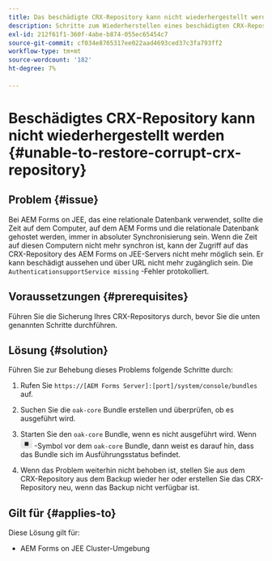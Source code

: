 ```yaml
---
title: Das beschädigte CRX-Repository kann nicht wiederhergestellt werden, das auf den JEE-Cluster-Server anwendbar ist
description: Schritte zum Wiederherstellen eines beschädigten CRX-Repositorys
exl-id: 212f61f1-360f-4abe-b874-055ec65454c7
source-git-commit: cf034e8765317ee022aad4693ced37c3fa793ff2
workflow-type: tm+mt
source-wordcount: '182'
ht-degree: 7%

---
```


# Beschädigtes CRX-Repository kann nicht wiederhergestellt werden {#unable-to-restore-corrupt-crx-repository}

## Problem {#issue}

Bei AEM Forms on JEE, das eine relationale Datenbank verwendet, sollte die Zeit auf dem Computer, auf dem AEM Forms und die relationale Datenbank gehostet werden, immer in absoluter Synchronisierung sein. Wenn die Zeit auf diesen Computern nicht mehr synchron ist, kann der Zugriff auf das CRX-Repository des AEM Forms on JEE-Servers nicht mehr möglich sein. Er kann beschädigt aussehen und über URL nicht mehr zugänglich sein. Die `AuthenticationsupportService missing` -Fehler protokolliert.

## Voraussetzungen {#prerequisites}

Führen Sie die Sicherung Ihres CRX-Repositorys durch, bevor Sie die unten genannten Schritte durchführen.

## Lösung {#solution}

Führen Sie zur Behebung dieses Problems folgende Schritte durch:
1. Rufen Sie `https://[AEM Forms Server]:[port]/system/console/bundles` auf.

1. Suchen Sie die `oak-core` Bundle erstellen und überprüfen, ob es ausgeführt wird.

1. Starten Sie den `oak-core` Bundle, wenn es nicht ausgeführt wird. Wenn  ![Schaltfläche &quot;Pause&quot;](/help/forms/using/assets/stop.png) -Symbol vor dem `oak-core` Bundle, dann weist es darauf hin, dass das Bundle sich im Ausführungsstatus befindet.

1. Wenn das Problem weiterhin nicht behoben ist, stellen Sie aus dem CRX-Repository aus dem Backup wieder her oder erstellen Sie das CRX-Repository neu, wenn das Backup nicht verfügbar ist.


## Gilt für {#applies-to}

Diese Lösung gilt für:

* AEM Forms on JEE Cluster-Umgebung